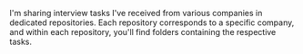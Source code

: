 I'm sharing interview tasks I've received from various companies in dedicated repositories. Each repository corresponds to a specific company, and within each repository, you'll find folders containing the respective tasks.
